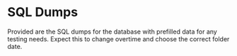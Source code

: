 # SQL Dumps

Provided are the SQL dumps for the database with prefilled data for any testing needs. Expect this to change overtime and choose the correct folder date.
